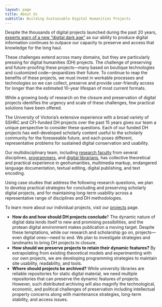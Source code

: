 ```yaml
---
layout: page
title: About Us
subtitle: Building Sustainable Digital Humanities Projects
---
```


Despite the thousands of digital projects launched during the past 20 years, [experts warn of a new “digital dark age”](http://www.bbc.com/news/science-environment-31450389) as our ability to produce digital information continues to outpace our capacity to preserve and access that knowledge for the long haul.

These challenges extend across many domains, but they are particularly pressing for digital humanities (DH) projects. The challenge of preserving and future-proofing these projects—many based on boutique technologies and customized code—jeopardizes their future. To continue to reap the benefits of these projects, we must invest in workable processes and technologies so we can collect, preserve and provide user-friendly access for longer than the estimated 10-year lifespan of most current formats.

While a growing body of research on the closure and preservation of digital projects identifies the urgency and scale of these challenges, few practical solutions have been offered.

The University of Victoria’s extensive experience with a broad variety of SSHRC and CFI-funded DH projects over the past 15 years gives our team a unique perspective to consider these questions. Each of our funded DH projects has well-developed scholarly content useful to the scholarly community for the foreseeable future, and each poses different, representative problems for sustained digital conservation and usability.

Our multidisciplinary team, including [research faculty](https://o) from several disciplines, [programmers](https://), and [digital librarians](https://), has collective theoretical and practical experience in geohumanities, multimedia markup, endangered language documentation, textual editing, digital publishing, and text encoding.

Using case studies that address the following research questions, we plan to develop practical strategies for concluding and preserving scholarly digital projects, and for maintaining long-term usability across a representative range of disciplines and DH methodologies.

To learn more about our individual projects, visit our [projects](https://) page.

*   **How do and how should DH projects conclude**? The dynamic nature of digital data lends itself to new and promising possibilities, and the protean digital environment makes publication a moving target. Despite these temptations, while our research and scholarship go on, projects—even digital ones—need to end. We plan to investigate strategies and landmarks to bring DH projects to closure.
*   **How should we preserve projects to retain their dynamic features?** By extrapolating from existing theoretical models and experimenting with our own projects, we are developing programming strategies to maintain site usability, readability, and tools.
*   **Where should projects be archived?** While university libraries are reliable repositories for static digital material, we need multiple repositories that can preserve the dynamic features of projects. However, such distributed archiving will also magnify the technological, economic, and political challenges of preservation including intellectual property concerns along with maintenance strategies, long-term stability, and access issues.
